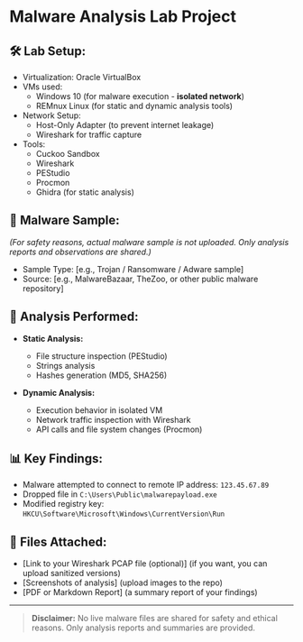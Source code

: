 # Malware Analysis Lab Project

## 🛠 Lab Setup:
- Virtualization: Oracle VirtualBox
- VMs used:
  - Windows 10 (for malware execution - **isolated network**)
  - REMnux Linux (for static and dynamic analysis tools)
- Network Setup:
  - Host-Only Adapter (to prevent internet leakage)
  - Wireshark for traffic capture
- Tools:
  - Cuckoo Sandbox
  - Wireshark
  - PEStudio
  - Procmon
  - Ghidra (for static analysis)

## 🦠 Malware Sample:
*(For safety reasons, actual malware sample is not uploaded. Only analysis reports and observations are shared.)*

- Sample Type: [e.g., Trojan / Ransomware / Adware sample]
- Source: [e.g., MalwareBazaar, TheZoo, or other public malware repository]

## 🔬 Analysis Performed:
- **Static Analysis:**
  - File structure inspection (PEStudio)
  - Strings analysis
  - Hashes generation (MD5, SHA256)

- **Dynamic Analysis:**
  - Execution behavior in isolated VM
  - Network traffic inspection with Wireshark
  - API calls and file system changes (Procmon)

## 📊 Key Findings:
- Malware attempted to connect to remote IP address: `123.45.67.89`
- Dropped file in `C:\Users\Public\malwarepayload.exe`
- Modified registry key: `HKCU\Software\Microsoft\Windows\CurrentVersion\Run`

## 📁 Files Attached:
- [Link to your Wireshark PCAP file (optional)] (if you want, you can upload sanitized versions)
- [Screenshots of analysis] (upload images to the repo)
- [PDF or Markdown Report] (a summary report of your findings)

---

> **Disclaimer:** No live malware files are shared for safety and ethical reasons. Only analysis reports and summaries are provided.
